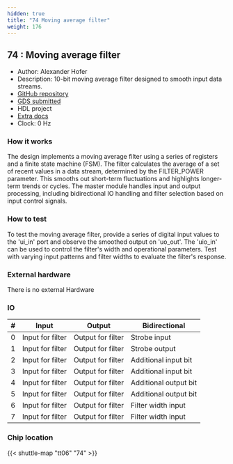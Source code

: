 ```yaml
---
hidden: true
title: "74 Moving average filter"
weight: 176
---
```


## 74 : Moving average filter

* Author: Alexander Hofer
* Description: 10-bit moving average filter designed to smooth input data streams.
* [GitHub repository](https://github.com/AlexHoferW23/jku-tt06-averagefilter)
* [GDS submitted](https://github.com/AlexHoferW23/jku-tt06-averagefilter/actions/runs/8627627258)
* HDL project
* [Extra docs](None)
* Clock: 0 Hz

<!---

This file is used to generate your project datasheet. Please fill in the information below and delete any unused
sections.

You can also include images in this folder and reference them in the markdown. Each image must be less than
512 kb in size, and the combined size of all images must be less than 1 MB.
-->


### How it works

The design implements a moving average filter using a series of registers and a finite state machine (FSM).
The filter calculates the average of a set of recent values in a data stream, determined by the FILTER_POWER parameter.
This smooths out short-term fluctuations and highlights longer-term trends or cycles.
The master module handles input and output processing, including bidirectional IO handling and filter selection based on input control signals.

### How to test

To test the moving average filter, provide a series of digital input values to the 'ui_in' port and observe the smoothed output on 'uo_out'.
The 'uio_in' can be used to control the filter's width and operational parameters.
Test with varying input patterns and filter widths to evaluate the filter's response.

### External hardware

There is no external Hardware


### IO

| # | Input          | Output         | Bidirectional   |
| - | -------------- | -------------- | --------------- |
| 0 | Input for filter | Output for filter | Strobe input |
| 1 | Input for filter | Output for filter | Strobe output |
| 2 | Input for filter | Output for filter | Additional input bit |
| 3 | Input for filter | Output for filter | Additional input bit |
| 4 | Input for filter | Output for filter | Additional output bit |
| 5 | Input for filter | Output for filter | Additional output bit |
| 6 | Input for filter | Output for filter | Filter width input |
| 7 | Input for filter | Output for filter | Filter width input |

### Chip location

{{< shuttle-map "tt06" "74" >}}
